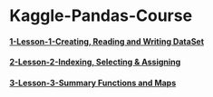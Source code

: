 # Kaggle-Pandas-Course

#### [1-Lesson-1-Creating, Reading and Writing DataSet](https://www.kaggle.com/hosen42/kaggle-pandas-course-dataset)
#### [2-Lesson-2-Indexing, Selecting & Assigning](https://www.kaggle.com/hosen42/kaggle-pandas-course-datasetlesson2)
#### [3-Lesson-3-Summary Functions and Maps](https://www.kaggle.com/hosen42/kaggle-pandas-course-datasetlesson2)
